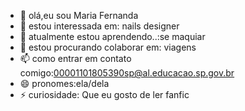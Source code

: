 - 👋 olá,eu sou Maria Fernanda 
- 👀 estou interessada em: nails designer
- 🌱 atualmente estou aprendendo..:se maquiar
- 💞️ estou procurando colaborar em: viagens 
- 📫 como entrar em contato comigo:00001101805390sp@al.educacao.sp.gov.br 
- 😄 pronomes:ela/dela
- ⚡ curiosidade: Que eu gosto de ler fanfic

<!---
MariaFernanda0206/MariaFernanda0206 is a ✨ special ✨ repository because its `README.md` (this file) appears on your GitHub profile.
You can click the Preview link to take a look at your changes.
--->
